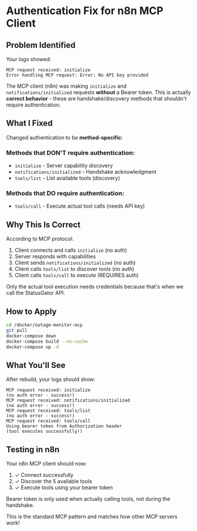 # Authentication Fix for n8n MCP Client

## Problem Identified

Your logs showed:
```
MCP request received: initialize
Error handling MCP request: Error: No API key provided
```

The MCP client (n8n) was making `initialize` and `notifications/initialized` requests **without** a Bearer token. This is actually **correct behavior** - these are handshake/discovery methods that shouldn't require authentication.

## What I Fixed

Changed authentication to be **method-specific**:

### Methods that DON'T require authentication:
- `initialize` - Server capability discovery
- `notifications/initialized` - Handshake acknowledgment
- `tools/list` - List available tools (discovery)

### Methods that DO require authentication:
- `tools/call` - Execute actual tool calls (needs API key)

## Why This Is Correct

According to MCP protocol:
1. Client connects and calls `initialize` (no auth)
2. Server responds with capabilities
3. Client sends `notifications/initialized` (no auth)
4. Client calls `tools/list` to discover tools (no auth)
5. Client calls `tools/call` to execute (REQUIRES auth)

Only the actual tool execution needs credentials because that's when we call the StatusGator API.

## How to Apply

```bash
cd /docker/outage-monitor-mcp
git pull
docker-compose down
docker-compose build --no-cache
docker-compose up -d
```

## What You'll See

After rebuild, your logs should show:
```
MCP request received: initialize
(no auth error - success!)
MCP request received: notifications/initialized
(no auth error - success!)
MCP request received: tools/list
(no auth error - success!)
MCP request received: tools/call
Using bearer token from Authorization header
(tool executes successfully!)
```

## Testing in n8n

Your n8n MCP client should now:
1. ✓ Connect successfully
2. ✓ Discover the 5 available tools
3. ✓ Execute tools using your bearer token

Bearer token is only used when actually calling tools, not during the handshake.

This is the standard MCP pattern and matches how other MCP servers work!
